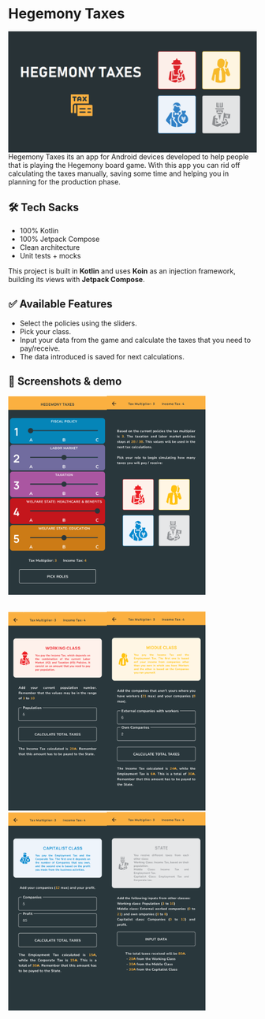 # Hegemony Taxes

<img src="/captures/banner.png" width="800" align="left">

<br>
Hegemony Taxes its an app for Android devices developed to help people that is playing the Hegemony 
board game. With this app you can rid off calculating the taxes manually, saving some time and helping you
in planning for the production phase.

## 🛠 Tech Sacks

- 100% Kotlin
- 100% Jetpack Compose
- Clean architecture
- Unit tests + mocks

This project is built in **Kotlin** and uses **Koin** as an injection framework, building its views
with **Jetpack Compose**. 

## ✅ Available Features

- Select the policies using the sliders.
- Pick your class.
- Input your data from the game and calculate the taxes that you need to pay/receive.
- The data introduced is saved for next calculations.

## :iphone: Screenshots & demo

<img src="/captures/select_policies_screen.png" width="200"><img src="/captures/pick_roles_screen.png" width="200">

<br><img src="/captures/working_class_screen.png" width="200"><img src="/captures/middle_class_screen.png" width="200"><img src="/captures/capitalist_class_screen.png" width="200"><img src="/captures/state_class_screen.png" width="200">
